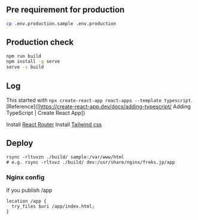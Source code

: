 ## Pre requirement for production

```bash
cp .env.production.sample .env.production
```

## Production check

```bash
npm run build
npm install -g serve
serve -s build
```

## Log

This started with `npx create-react-app react-apps --template typescript`. [Reference]([https://create-react-app.dev/docs/adding-typescript/ Adding TypeScript | Create React App])

Install [React Router](https://reactrouter.com/docs/en/v6/getting-started/tutorial)
Install [Tailwind css](https://tailwindcss.com/docs/guides/create-react-app)

## Deploy

```
rsync -rltuvzn ./build/ sample:/var/www/html
# e.g. rsync -rltuvz ./build/ dev:/usr/share/nginx/freks.jp/app
```

### Nginx config

If you publish /app

```
location /app {
  try_files $uri /app/index.html;
}
```
